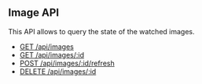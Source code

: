 ## Image API

This API allows to query the state of the watched images.

- [GET /api/images](api/image/get-images)
- [GET /api/images/:id](api/image/get-image)
- [POST /api/images/:id/refresh](api/image/refresh-image)
- [DELETE /api/images/:id](api/image/delete-image)